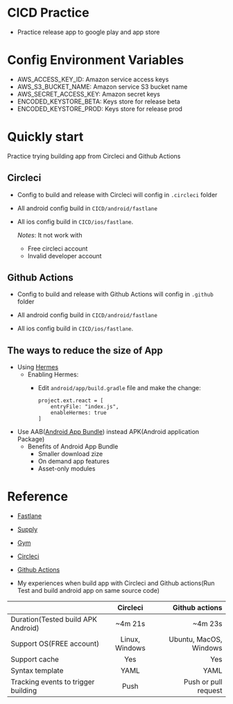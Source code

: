 # CICD Practice
- Practice release app to google play and app store


# Config Environment Variables
- AWS_ACCESS_KEY_ID: Amazon service access keys
- AWS_S3_BUCKET_NAME: Amazon service S3 bucket name
- AWS_SECRET_ACCESS_KEY: Amazon secret keys
- ENCODED_KEYSTORE_BETA: Keys store for release beta
- ENCODED_KEYSTORE_PROD: Keys store for release prod


# Quickly start

Practice trying building app from Circleci and Github Actions

## Circleci

- Config to build and release with Circleci will config in `.circleci` folder

- All android config build in `CICD/android/fastlane`

- All ios config build in `CICD/ios/fastlane`.
    
    *Notes*: It not work with 
            
    - Free circleci account
    - Invalid developer account

## Github Actions

- Config to build and release with Github Actions will config in `.github` folder

- All android config build in `CICD/android/fastlane`

- All ios config build in `CICD/ios/fastlane`.


## The ways to reduce the size of App

- Using [Hermes](https://reactnative.dev/docs/hermes)
    - Enabling Hermes:
        - Edit `android/app/build.gradle` file and make the change:
        
            ```
            project.ext.react = [
                entryFile: "index.js",
                enableHermes: true
            ]
            ```
- Use AAB([Android App Bundle](https://developer.android.com/guide/app-bundle)) instead APK(Android application Package)
    - Benefits of Android App Bundle
        - Smaller download zize
        - On demand app features
        - Asset-only modules

# Reference
- [Fastlane](https://docs.fastlane.tools/)
- [Supply](https://docs.fastlane.tools/actions/supply/)
- [Gym](https://docs.fastlane.tools/actions/gym/)

- [Circleci](https://circleci.com/)
- [Github Actions](https://github.com/features/actions)


- My experiences when build app with Circleci and Github actions(Run Test and build android app on same source code)

|                                     | Circleci       | Github actions|
| :---                                |    :----:      |          ---: |
| Duration(Tested build APK Android)      | ~4m 21s        |  ~4m 23s       |
| Support OS(FREE account)            | Linux, Windows | Ubuntu, MacOS, Windows |
| Support cache                       | Yes            | Yes |
| Syntax template                     | YAML           | YAML |
| Tracking events to trigger building | Push           | Push or pull request |